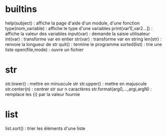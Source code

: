# builtins

help(subject) : affiche la page d'aide d'un module, d'une fonction
type(nom_variable) : affiche le type d'une variables
print(var1[,var2...]) : affiche la valeur des variables
input(var) : demande la saisie utilisateur
int(var) : transforme var en entier
str(var) : transforme var en string
len(str) : renvoie la longueur de str
quit() : termine le programme
sorted(list) : trie une liste
open(file,mode) : ouvre un fichier

# str

str.lower() : mettre en minuscule str
str.upper() : mettre en majuscule
str.center(n) : centrer str sur n caractères
str.format(arg0,...,argi,argN) : remplace les {i} par la valeur fournie

# list

list.sort() : trier les éléments d'une liste